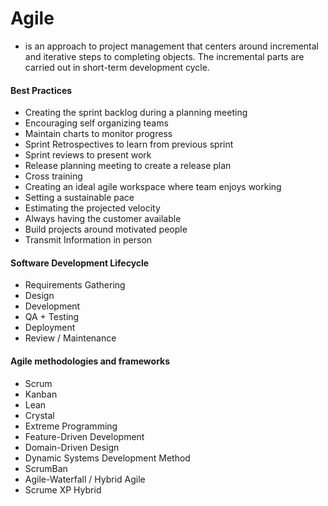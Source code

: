 # Agile
- is an approach to project management that centers around incremental and iterative steps to completing objects. The incremental parts are carried out in short-term development cycle.


#### Best Practices
- Creating the sprint backlog during a planning meeting
- Encouraging self organizing teams
- Maintain charts to monitor progress
- Sprint Retrospectives to learn from previous sprint
- Sprint reviews to present work
- Release planning meeting to create a release plan
- Cross training
- Creating an ideal agile workspace where team enjoys working
- Setting a sustainable pace
- Estimating the projected velocity
- Always having the customer available
- Build projects around motivated people
- Transmit Information in person

#### Software Development Lifecycle
- Requirements Gathering
- Design
- Development
- QA + Testing
- Deployment
- Review / Maintenance

#### Agile methodologies and frameworks
- Scrum
- Kanban
- Lean
- Crystal
- Extreme Programming
- Feature-Driven Development
- Domain-Driven Design
- Dynamic Systems Development Method
- ScrumBan
- Agile-Waterfall / Hybrid Agile
- Scrume XP Hybrid